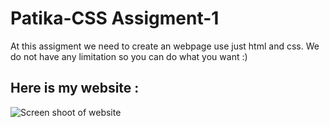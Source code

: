 # Patika-CSS Assigment-1

At this assigment we need to create an webpage use just html and css. We do not have any limitation so you can do what you want :)

## Here is my website :
![Screen shoot of website](/website_view.png)